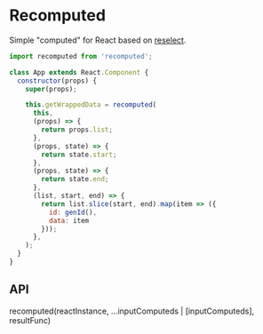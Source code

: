 # Recomputed

Simple "computed" for React based on [reselect](https://github.com/reactjs/reselect).

```js
import recomputed from 'recomputed';

class App extends React.Component {
  constructor(props) {
    super(props);

    this.getWrappedData = recomputed(
      this,
      (props) => {
        return props.list;
      },
      (props, state) => {
        return state.start;
      },
      (props, state) => {
        return state.end;
      },
      (list, start, end) => {
        return list.slice(start, end).map(item => ({
          id: genId(),
          data: item
        }));
      },
    );
  }
}
```

## API

recomputed(reactInstance, ...inputComputeds | [inputComputeds], resultFunc)

